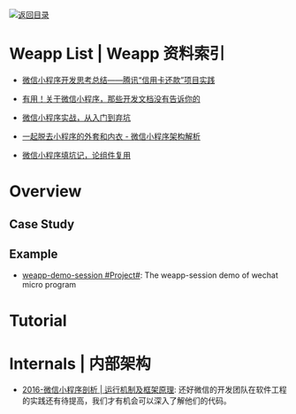 [![返回目录](https://user-images.githubusercontent.com/5803001/38079637-ff0abcf0-3371-11e8-9b76-ad651620afc7.jpg)](https://github.com/wxyyxc1992/Awesome-Lists)

# Weapp List | Weapp 资料索引

- [微信小程序开发思考总结——腾讯“信用卡还款”项目实践](http://mp.weixin.qq.com/s?__biz=MzA3NTYzODYzMg==&mid=2653578147&idx=1&sn=dc8ed8974bd7086389155eecc82e524d&chksm=84b3b1a4b3c438b275dc04bc454b1177fce1e3175841bd09a3be23ca8bf17679e3be90556d68&scene=4#wechat_redirect)

- [有用！关于微信小程序，那些开发文档没有告诉你的 ](http://www.wxapp-union.com/portal.php?aid=327)

- [微信小程序实战，从入门到弃坑](http://www.jianshu.com/p/4433d46e6235)

- [一起脱去小程序的外套和内衣 - 微信小程序架构解析](http://mp.weixin.qq.com/s/KxqdX16MH8AX7ZYv8CQNIw)

* [微信小程序填坑记，论组件复用](https://segmentfault.com/n/1330000007037416)

# Overview

## Case Study

## Example

- [weapp-demo-session #Project#](https://github.com/CFETeam/weapp-demo-session): The weapp-session demo of wechat micro program

# Tutorial

# Internals | 内部架构

- [2016-微信小程序剖析 | 运行机制及框架原理](https://parg.co/mUU): 还好微信的开发团队在软件工程的实践还有待提高，我们才有机会可以深入了解他们的代码。
